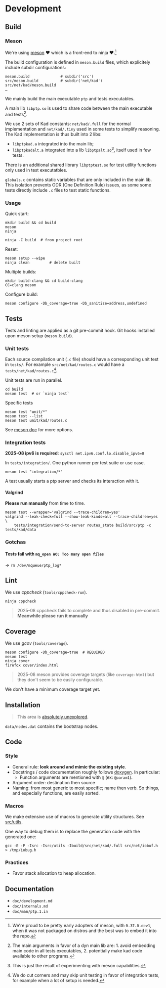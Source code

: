 # Development

## Build

### Meson

We're using [meson](https://mesonbuild.com/) ❤️ which is a front-end to ninja ❤️.[^1]

The build configuration is defined in `meson.build` files, which explicitely include subdir configurations:

    meson.build              # subdir('src')
    src/meson.build          # subdir('net/kad')
    src/net/kad/meson.build
    …

We mainly build the main executable `ptp` and tests executables.

A main lib `libptp.so` is used to share code between the main executable and
tests[^4].

We use 2 sets of Kad constants: `net/kad/.full` for the normal implementation
and `net/kad/.tiny` used in some tests to simplify reasoning.
The Kad implementation is thus built into 2 libs:

- `libptpkad.a` integrated into the main lib;
- `libptpkadalt.a` integrated into a lib `libptpalt.so`[^2], itself used in few
  tests.

There is an additional shared library `libptptest.so` for test utility
functions only used in test executatbles.

`globals.c` contains static variables that are only included in the main
lib. This isolation prevents ODR (One Definition Rule) issues, as some some
tests directly include `.c` files to test static functions.

### Usage

Quick start:

    mkdir build && cd build
    meson
    ninja

    ninja -C build  # from project root

Reset:

    meson setup --wipe
    ninja clean         # delete built

Multiple builds:

    mkdir build-clang && cd build-clang
    CC=clang meson

Configure build:

    meson configure -Db_coverage=true -Db_sanitize=address,undefined

## Tests

Tests and linting are applied as a git pre-commit hook. Git hooks installed
upon meson setup (`meson.build`).

### Unit tests

Each source compilation unit (`.c` file) should have a corresponding unit test
in `tests/`. For example `src/net/kad/routes.c` would have a
`tests/net/kad/routes.c`[^3].

Unit tests are run in parallel.

    cd build
    meson test  # or `ninja test`

Specific tests

    meson test "unit/*"
    meson test --list
    meson test unit/kad/routes.c

See [meson doc](https://mesonbuild.com/Unit-tests.html) for more options.

### Integration tests

**2025-08 ipv6 is required**: `sysctl net.ipv6.conf.lo.disable_ipv6=0`

In `tests/integration/`. One python runner per test suite or use case.

    meson test "integration/*"

A test usually starts a ptp server and checks its interaction with it.

#### Valgrind

**Please run manually** from time to time.

    meson test --wrapper='valgrind --trace-children=yes'
    valgrind --leak-check=full --show-leak-kinds=all --trace-children=yes \
        tests/integration/send-to-server routes_state build/src/ptp -c tests/kad/data

### Gotchas

#### Tests fail with `mq_open WO: Too many open files`

→ `rm /dev/mqueue/ptp_log*`

## Lint

We use *cppcheck* (`tools/cppcheck-run`).

    ninja cppcheck

> 2025-08 cppcheck fails to complete and thus disabled in pre-commit.
> **Meanwhile please run it manually**

## Coverage

We use *gcov* (`tools/coverage`).

    meson configure -Db_coverage=true  # REQUIRED
    meson test
    ninja cover
    firefox cover/index.html

> 2025-08 meson provides coverage targets (like `coverage-html`) but they don't
> seem to be easily configurable.

We don't have a minimum coverage target yet.

## Installation

> This area is [absolutely unexplored](https://mesonbuild.com/Installing.html).

`data/nodes.dat` contains the bootstrap nodes.

## Code

### Style

- General rule: **look around and mimic the existing style**.
- Docstrings / code documentation roughly follows
  [doxygen](https://www.doxygen.nl/manual/docblocks.html). In particular:
  - Function arguments are mentioned with `@` (ex: `@param1`).
- Argument order: destination then source
- Naming: from most generic to most specific; name then verb. So things, and
  especially functions, are easily sorted.

### Macros

We make extensive use of macros to generate utility structures. See [src/utils](src/utils).

One way to debug them is to replace the generation code with the generated one:

    gcc -E -P -Isrc -Isrc/utils -Ibuild/src/net/kad/.full src/net/iobuf.h > /tmp/iobug.h

### Practices

- Favor stack allocation to heap allocation.

## Documentation

* `doc/development.md`
* `doc/internals.md`
* `doc/man/ptp.1.in`


[^1]: We're proud to be pretty early adopters of meson, with `0.37.0.dev1`,
    when it was not packaged on distros and the best was to embed it into the repo.

[^2]: This is just the result of experimenting with meson capabilities.

[^3]: We do cut corners and may skip unit testing in favor of integration
    tests, for example when a lot of setup is needed.

[^4]: The main arguments in favor of a dyn main lib are: 1. avoid embedding
    main code in all tests executables, 2. potentially make kad code available
    to other programs.
